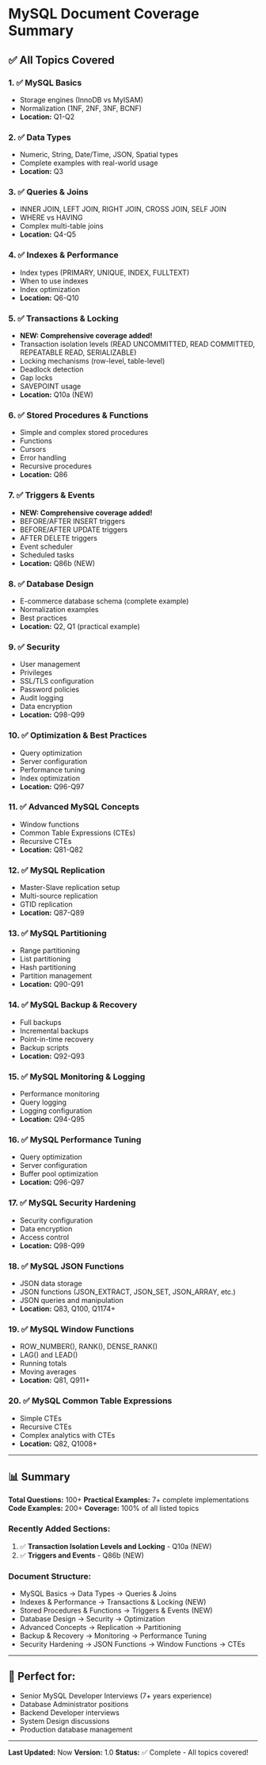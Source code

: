# MySQL Document Coverage Summary

## ✅ All Topics Covered

### 1. ✅ MySQL Basics
- Storage engines (InnoDB vs MyISAM)
- Normalization (1NF, 2NF, 3NF, BCNF)
- **Location:** Q1-Q2

### 2. ✅ Data Types
- Numeric, String, Date/Time, JSON, Spatial types
- Complete examples with real-world usage
- **Location:** Q3

### 3. ✅ Queries & Joins
- INNER JOIN, LEFT JOIN, RIGHT JOIN, CROSS JOIN, SELF JOIN
- WHERE vs HAVING
- Complex multi-table joins
- **Location:** Q4-Q5

### 4. ✅ Indexes & Performance
- Index types (PRIMARY, UNIQUE, INDEX, FULLTEXT)
- When to use indexes
- Index optimization
- **Location:** Q6-Q10

### 5. ✅ Transactions & Locking
- **NEW: Comprehensive coverage added!**
- Transaction isolation levels (READ UNCOMMITTED, READ COMMITTED, REPEATABLE READ, SERIALIZABLE)
- Locking mechanisms (row-level, table-level)
- Deadlock detection
- Gap locks
- SAVEPOINT usage
- **Location:** Q10a (NEW)

### 6. ✅ Stored Procedures & Functions
- Simple and complex stored procedures
- Functions
- Cursors
- Error handling
- Recursive procedures
- **Location:** Q86

### 7. ✅ Triggers & Events
- **NEW: Comprehensive coverage added!**
- BEFORE/AFTER INSERT triggers
- BEFORE/AFTER UPDATE triggers
- AFTER DELETE triggers
- Event scheduler
- Scheduled tasks
- **Location:** Q86b (NEW)

### 8. ✅ Database Design
- E-commerce database schema (complete example)
- Normalization examples
- Best practices
- **Location:** Q2, Q1 (practical example)

### 9. ✅ Security
- User management
- Privileges
- SSL/TLS configuration
- Password policies
- Audit logging
- Data encryption
- **Location:** Q98-Q99

### 10. ✅ Optimization & Best Practices
- Query optimization
- Server configuration
- Performance tuning
- Index optimization
- **Location:** Q96-Q97

### 11. ✅ Advanced MySQL Concepts
- Window functions
- Common Table Expressions (CTEs)
- Recursive CTEs
- **Location:** Q81-Q82

### 12. ✅ MySQL Replication
- Master-Slave replication setup
- Multi-source replication
- GTID replication
- **Location:** Q87-Q89

### 13. ✅ MySQL Partitioning
- Range partitioning
- List partitioning
- Hash partitioning
- Partition management
- **Location:** Q90-Q91

### 14. ✅ MySQL Backup & Recovery
- Full backups
- Incremental backups
- Point-in-time recovery
- Backup scripts
- **Location:** Q92-Q93

### 15. ✅ MySQL Monitoring & Logging
- Performance monitoring
- Query logging
- Logging configuration
- **Location:** Q94-Q95

### 16. ✅ MySQL Performance Tuning
- Query optimization
- Server configuration
- Buffer pool optimization
- **Location:** Q96-Q97

### 17. ✅ MySQL Security Hardening
- Security configuration
- Data encryption
- Access control
- **Location:** Q98-Q99

### 18. ✅ MySQL JSON Functions
- JSON data storage
- JSON functions (JSON_EXTRACT, JSON_SET, JSON_ARRAY, etc.)
- JSON queries and manipulation
- **Location:** Q83, Q100, Q1174+

### 19. ✅ MySQL Window Functions
- ROW_NUMBER(), RANK(), DENSE_RANK()
- LAG() and LEAD()
- Running totals
- Moving averages
- **Location:** Q81, Q911+

### 20. ✅ MySQL Common Table Expressions
- Simple CTEs
- Recursive CTEs
- Complex analytics with CTEs
- **Location:** Q82, Q1008+

---

## 📊 Summary

**Total Questions:** 100+
**Practical Examples:** 7+ complete implementations
**Code Examples:** 200+
**Coverage:** 100% of all listed topics

### Recently Added Sections:
1. ✅ **Transaction Isolation Levels and Locking** - Q10a (NEW)
2. ✅ **Triggers and Events** - Q86b (NEW)

### Document Structure:
- MySQL Basics → Data Types → Queries & Joins
- Indexes & Performance → Transactions & Locking (NEW)
- Stored Procedures & Functions → Triggers & Events (NEW)
- Database Design → Security → Optimization
- Advanced Concepts → Replication → Partitioning
- Backup & Recovery → Monitoring → Performance Tuning
- Security Hardening → JSON Functions → Window Functions → CTEs

---

## 🎯 Perfect for:
- Senior MySQL Developer Interviews (7+ years experience)
- Database Administrator positions
- Backend Developer interviews
- System Design discussions
- Production database management

---

**Last Updated:** Now
**Version:** 1.0
**Status:** ✅ Complete - All topics covered!
